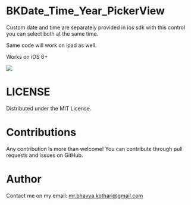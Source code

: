 BKDate_Time_Year_PickerView
=======================

Custom date and time are separately provided in ios sdk with this 
control you can select both at the same time.

Same code will work on ipad as well.

Works on iOS 6+

<p align="left"><img src="http://cl.ly/image/0Y2l2b1g2L0G/Date_Time_Year_Picker.png"/></p>



LICENSE
=======================

Distributed under the MIT License.

Contributions
=======================

Any contribution is more than welcome! You can contribute through pull requests and issues on GitHub.

Author
=======================

Contact me on my email: mr.bhavya.kothari@gmail.com
